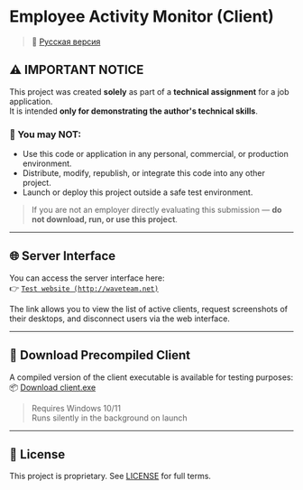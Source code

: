 # Employee Activity Monitor (Client)

> 🔄 [Русская версия](./README.ru.md)

## ⚠️ IMPORTANT NOTICE

This project was created **solely** as part of a **technical assignment** for a job application.  
It is intended **only for demonstrating the author's technical skills**.

### 🚫 You may NOT:

- Use this code or application in any personal, commercial, or production environment.  
- Distribute, modify, republish, or integrate this code into any other project.  
- Launch or deploy this project outside a safe test environment.

> If you are not an employer directly evaluating this submission — **do not download, run, or use this project**.

---

## 🌐 Server Interface

You can access the server interface here:  
👉 [`Test website (http://waveteam.net)`](http://waveteam.net)

The link allows you to view the list of active clients, request screenshots of their desktops, and disconnect users via the web interface.

---

## 💾 Download Precompiled Client

A compiled version of the client executable is available for testing purposes:  
📦 [Download client.exe](https://github.com/eelus1ve/Employee-Monitor/releases/latest)

> Requires Windows 10/11  
> Runs silently in the background on launch

---

## 📄 License

This project is proprietary. See [LICENSE](./LICENSE) for full terms.
